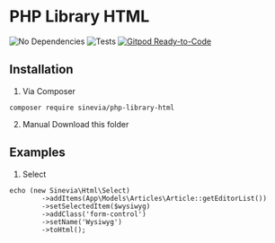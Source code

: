 # PHP Library HTML

![No Dependencies](https://img.shields.io/badge/no-dependencies-success.svg)
![Tests](https://github.com/Sinevia/php-library-html/workflows/Tests/badge.svg)
[![Gitpod Ready-to-Code](https://img.shields.io/badge/Gitpod-Ready--to--Code-blue?logo=gitpod)](https://gitpod.io/#https://github.com/Sinevia/php-library-html) 

## Installation

1. Via Composer
```
composer require sinevia/php-library-html
```

2. Manual
Download this folder

## Examples

1. Select
```
echo (new Sinevia\Html\Select)
        ->addItems(App\Models\Articles\Article::getEditorList())
        ->setSelectedItem($wysiwyg)
        ->addClass('form-control')
        ->setName('Wysiwyg')
        ->toHtml();
```
